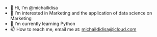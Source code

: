- 👋 Hi, I’m @michailidisa
- 👀 I’m interested in Marketing and the application of data science on Marketing
- 🌱 I’m currently learning Python
- 📫 How to reach me, email me at: michaildidisa@icloud.com

<!---
michailidisa/michailidisa is a ✨ special ✨ repository because its `README.md` (this file) appears on your GitHub profile.
You can click the Preview link to take a look at your changes.
--->
